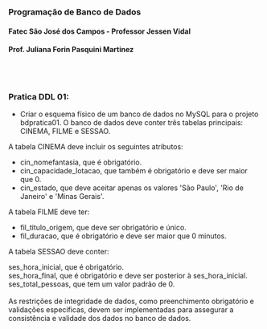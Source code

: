 ### Programação de Banco de Dados
#### Fatec São José dos Campos - Professor Jessen Vidal
#### Prof. Juliana Forin Pasquini Martinez
<br>
<br>

### Pratica DDL 01:
 
 - Criar o esquema físico de um banco de dados no MySQL para o projeto bdpratica01. O banco de dados deve conter três tabelas principais: CINEMA, FILME e SESSAO.

A tabela CINEMA deve incluir os seguintes atributos:

- cin_nomefantasia, que é obrigatório.
- cin_capacidade_lotacao, que também é obrigatório e deve ser maior que 0.
- cin_estado, que deve aceitar apenas os valores 'São Paulo', 'Rio de Janeiro' e 'Minas Gerais'.

A tabela FILME deve ter:

- fil_titulo_origem, que deve ser obrigatório e único.
- fil_duracao, que é obrigatório e deve ser maior que 0 minutos.

A tabela SESSAO deve conter:

ses_hora_inicial, que é obrigatório.<br>
ses_hora_final, que é obrigatório e deve ser posterior à ses_hora_inicial.<br>
ses_total_pessoas, que tem um valor padrão de 0.<br><br>
As restrições de integridade de dados, como preenchimento obrigatório e validações específicas, devem ser implementadas para assegurar a consistência e validade dos dados no banco de dados.